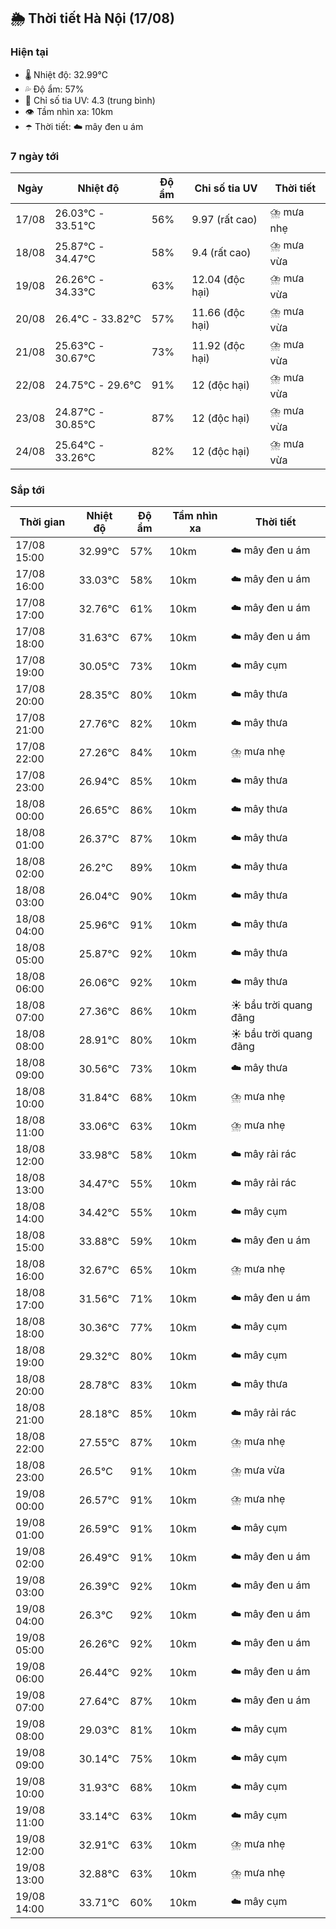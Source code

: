 ## 🌦️ Thời tiết Hà Nội (17/08)

### Hiện tại

- 🌡️ Nhiệt độ: 32.99℃
- 💦 Độ ẩm: 57%
- 🌟 Chỉ số tia UV: 4.3 (trung bình)
- 👁️ Tầm nhìn xa: 10km
- ☂️ Thời tiết: ☁️ mây đen u ám

### 7 ngày tới

| Ngày | Nhiệt độ | Độ ẩm | Chỉ số tia UV | Thời tiết |
| --- | --- | --- | --- | --- |
| 17/08 | 26.03℃ - 33.51℃ | 56% | 9.97 (rất cao) | ⛈️ mưa nhẹ |
| 18/08 | 25.87℃ - 34.47℃ | 58% | 9.4 (rất cao) | ⛈️ mưa vừa |
| 19/08 | 26.26℃ - 34.33℃ | 63% | 12.04 (độc hại) | ⛈️ mưa vừa |
| 20/08 | 26.4℃ - 33.82℃ | 57% | 11.66 (độc hại) | ⛈️ mưa vừa |
| 21/08 | 25.63℃ - 30.67℃ | 73% | 11.92 (độc hại) | ⛈️ mưa vừa |
| 22/08 | 24.75℃ - 29.6℃ | 91% | 12 (độc hại) | ⛈️ mưa vừa |
| 23/08 | 24.87℃ - 30.85℃ | 87% | 12 (độc hại) | ⛈️ mưa vừa |
| 24/08 | 25.64℃ - 33.26℃ | 82% | 12 (độc hại) | ⛈️ mưa vừa |

### Sắp tới

| Thời gian | Nhiệt độ | Độ ẩm | Tầm nhìn xa | Thời tiết |
| --- | --- | --- | --- | --- |
| 17/08 15:00 | 32.99℃ | 57% | 10km | ☁️ mây đen u ám |
| 17/08 16:00 | 33.03℃ | 58% | 10km | ☁️ mây đen u ám |
| 17/08 17:00 | 32.76℃ | 61% | 10km | ☁️ mây đen u ám |
| 17/08 18:00 | 31.63℃ | 67% | 10km | ☁️ mây đen u ám |
| 17/08 19:00 | 30.05℃ | 73% | 10km | ☁️ mây cụm |
| 17/08 20:00 | 28.35℃ | 80% | 10km | ☁️ mây thưa |
| 17/08 21:00 | 27.76℃ | 82% | 10km | ☁️ mây thưa |
| 17/08 22:00 | 27.26℃ | 84% | 10km | ⛈️ mưa nhẹ |
| 17/08 23:00 | 26.94℃ | 85% | 10km | ☁️ mây thưa |
| 18/08 00:00 | 26.65℃ | 86% | 10km | ☁️ mây thưa |
| 18/08 01:00 | 26.37℃ | 87% | 10km | ☁️ mây thưa |
| 18/08 02:00 | 26.2℃ | 89% | 10km | ☁️ mây thưa |
| 18/08 03:00 | 26.04℃ | 90% | 10km | ☁️ mây thưa |
| 18/08 04:00 | 25.96℃ | 91% | 10km | ☁️ mây thưa |
| 18/08 05:00 | 25.87℃ | 92% | 10km | ☁️ mây thưa |
| 18/08 06:00 | 26.06℃ | 92% | 10km | ☁️ mây thưa |
| 18/08 07:00 | 27.36℃ | 86% | 10km | ☀️ bầu trời quang đãng |
| 18/08 08:00 | 28.91℃ | 80% | 10km | ☀️ bầu trời quang đãng |
| 18/08 09:00 | 30.56℃ | 73% | 10km | ☁️ mây thưa |
| 18/08 10:00 | 31.84℃ | 68% | 10km | ⛈️ mưa nhẹ |
| 18/08 11:00 | 33.06℃ | 63% | 10km | ⛈️ mưa nhẹ |
| 18/08 12:00 | 33.98℃ | 58% | 10km | ☁️ mây rải rác |
| 18/08 13:00 | 34.47℃ | 55% | 10km | ☁️ mây rải rác |
| 18/08 14:00 | 34.42℃ | 55% | 10km | ☁️ mây cụm |
| 18/08 15:00 | 33.88℃ | 59% | 10km | ☁️ mây đen u ám |
| 18/08 16:00 | 32.67℃ | 65% | 10km | ⛈️ mưa nhẹ |
| 18/08 17:00 | 31.56℃ | 71% | 10km | ☁️ mây đen u ám |
| 18/08 18:00 | 30.36℃ | 77% | 10km | ☁️ mây cụm |
| 18/08 19:00 | 29.32℃ | 80% | 10km | ☁️ mây cụm |
| 18/08 20:00 | 28.78℃ | 83% | 10km | ☁️ mây thưa |
| 18/08 21:00 | 28.18℃ | 85% | 10km | ☁️ mây rải rác |
| 18/08 22:00 | 27.55℃ | 87% | 10km | ⛈️ mưa nhẹ |
| 18/08 23:00 | 26.5℃ | 91% | 10km | ⛈️ mưa vừa |
| 19/08 00:00 | 26.57℃ | 91% | 10km | ⛈️ mưa nhẹ |
| 19/08 01:00 | 26.59℃ | 91% | 10km | ☁️ mây cụm |
| 19/08 02:00 | 26.49℃ | 91% | 10km | ☁️ mây đen u ám |
| 19/08 03:00 | 26.39℃ | 92% | 10km | ☁️ mây đen u ám |
| 19/08 04:00 | 26.3℃ | 92% | 10km | ☁️ mây đen u ám |
| 19/08 05:00 | 26.26℃ | 92% | 10km | ☁️ mây đen u ám |
| 19/08 06:00 | 26.44℃ | 92% | 10km | ☁️ mây đen u ám |
| 19/08 07:00 | 27.64℃ | 87% | 10km | ☁️ mây đen u ám |
| 19/08 08:00 | 29.03℃ | 81% | 10km | ☁️ mây cụm |
| 19/08 09:00 | 30.14℃ | 75% | 10km | ☁️ mây cụm |
| 19/08 10:00 | 31.93℃ | 68% | 10km | ☁️ mây cụm |
| 19/08 11:00 | 33.14℃ | 63% | 10km | ☁️ mây cụm |
| 19/08 12:00 | 32.91℃ | 63% | 10km | ⛈️ mưa nhẹ |
| 19/08 13:00 | 32.88℃ | 63% | 10km | ⛈️ mưa nhẹ |
| 19/08 14:00 | 33.71℃ | 60% | 10km | ☁️ mây cụm |
